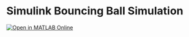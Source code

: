 # Simulink Bouncing Ball Simulation

[![Open in MATLAB Online](https://www.mathworks.com/images/responsive/global/open-in-matlab-online.svg)](https://matlab.mathworks.com/open/github/v1?repo=Tharikaa-Kumar/Simulink-Bouncing_Ball&file=sldemo_bounce_two_integrators.slx)
